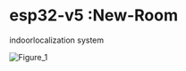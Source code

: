 #  esp32-v5 :New-Room

indoorlocalization system


![Figure_1](https://github.com/user-attachments/assets/e3930069-bd74-4271-abbb-cf8a52917347)
